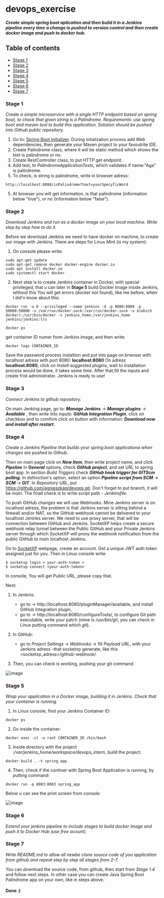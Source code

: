 # devops_exercise

***Create simple spring boot aplication and then build it in a Jenkins
pipeline every time a change is pushed to version control and then create
docker image and push to docker hub.***

## Table of contents
* [Stage 1](#stage-1)
* [Stage 2](#stage-2)
* [Stage 3](#stage-3)
* [Stage 4](#stage-4)
* [Stage 5](#stage-5)
* [Stage 6](#stage-6)
* [Stage 7](#stage-7)

### Stage 1
*Create a simple microservice with a single HTTP endpoint based on spring
boot, to check that given string is a Palindrome.
Requirements: use spring boot and maven tool to build this application.
Solution should be pushed into Github public repository.*

1. Go to: [Spring Boot Initializer](https://start.spring.io/). During initalization process add *Web* dependencies, then generate your Maven project to your favoutrite IDE.
2. Create Palindrome class, where it will be static method which shows the text is palindrome or no.
3. Create RestController class, to put HTTP get endpoint.
4. Add test, to *PalindromeApplicationTests*, which validates if name:"Aga" is palindrome.
5. To check, is string is palindrome, write in browser adress: 
  ```
  http://localhost:8080/isPalindrome?text=yourSpecyficWord
  
  ```
5. At browser you will get information, is that palindrome (information below "true"), or no (information below "false").

### Stage 2
*Download Jenkins and run as a docker image on your local machine. Write
step by step how to do it.*

Before we download Jenkins we need to have docker on machine, to create our image with Jenkins. 
There are steps for Linux Mint (is my system):
1. On console please write:
  ```
  sudo apt-get update
  sudo apt-get remove docker docker-engine docker.io
  sudo apt install docker.io
  sudo systemctl start docker
  ```
2. Next step is to create Jenkins container in Docker, with special privileged, that u can later in **Stage 5** build Docker Image inside Jenkins, wtihout this You will get errors (docker not found), like me before, when I did'n know about this:
  ```
  docker run -u 0 --privileged --name jenkins -d -p 8080:8080 -p 50000:50000 -v /var/run/docker.sock:/var/run/docker.sock -v $(which docker):/usr/bin/docker -v jenkins_home:/var/jenkins_home jenkins/jenkins:lts

  docker ps
  ```
  get container ID numer from Jenkins image, and then write:
  ```
  docker logs CONTAINER_ID
  ```
  Save the password process instaltion and put into page on brwoser with localhost adress with port 8080: **localhost:8080**
  On adress **localhost:8080**, click on *Install suggested plugins*, wait to installation process would be done, it takes some time.
  After that,fill the inputs and create frist administrator. 
  Jenkins is ready to use!

### Stage 3
*Connect Jenkins to github repository.*

On main Jenking page, go to: ***Manage Jenkins** -> **Manage plugins** -> **Available*** , then write into inputs: ***GitHub Integration Plugin***, click on checkbox and to comfirm click on button with information: ***Download now and install after restart***.

### Stage 4
*Create a Jenkins Pipeline that builds your spring boot applicationa when
changes are pushed to Github.*

Then on main page click on ***New Item***, then write project name, and click ***Pipeline***
In ***General*** options, check ***GitHub project***, and set URL to spring boot app.
In section *Build Triggers* check ***GitHub hook trigger for GITScm polling***.
In definiction's option, select an option ***Pipeline script from SCM*** -> ***SCM*** -> ***GIT***.
In *Repository URL*, put https://github.com/agnieszkaq/devops.git. Don't forget to put branch, it will be *main*.
The finall check is to wrtie script path - *Jenkinsfile*.

To push GitHub changes we will use Webhooks. Mine Jenkins server is on localhost adress, the problem is that Jenkins server is sitting behind a firewall and/or NAT, so the GitHub webhook cannot be delivered to your localhost Jeninks server. 
We need to use proxy server, that will be connection between GitHub and Jenkins. SocketXP helps create a secure webhook relay tunnel between the Public GitHub and your Private Jenkins server through which SocketXP will proxy the webhook notification from the public GitHub to main localhost Jenkins.

Go to [SocketXP](https://www.socketxp.com/) webpage, create an account. Get a unique JWT auth token assigned just for you.
Then in Linux console wrtie 
``` 
$ socketxp login < your-auth-token >
$ socketxp connect <your-auth-token>
```
In console, You will get Public URL, please copy that. 

Next:
1. In Jenkins:
    - go to -> http://localhost:8080/pluginManager/available, and install GitHub Integration plugin,
    - go to -> http://localhost:8080/configureTools/, to configure Git path executable, write your patch (mine is */usr/bin/git*, you can check in Linux putting command *which git*).
     
2. In GitHub:
    - go to *Project Settings* -> *Webhooks* -> fill *Payload URL*, with your Jenkins adress -that socketxp generate, like this <socketxp_adress>/github-webhook/

3. Then, you can check is working, pushing your git command.

![image](https://user-images.githubusercontent.com/59511312/118279307-47268680-b4cb-11eb-8658-40a025326ac9.png)


### Stage 5
*Wrap your application in a Docker image, building it in Jenkins. Check
that your container is running.*

1. In Linux console, find your Jenkins Container ID:
```
docker ps
```
2. Go inside the container:
```
docker exec -it -u root CONTAINER_ID /bin/bash
```
3. Inside directory with the project *:/var/jenkins_home/workspace/devops_intern*, build the project:
```
docker build . -t spring_app
```
4. Then, check if the continer with Spring Boot Application is running, by putting command:
```
docker run -p 8083:8083 spring_app

```
Below u can see the print screen from console:

![image](https://user-images.githubusercontent.com/59511312/118398687-08730680-b65a-11eb-9a6f-a2648f963b8e.png)


### Stage 6
*Extend your jenkins pipeline to include stages to build docker image and
push it to Docker Hub (use free acount).*

### Stage 7
*Write README.md to allow all newbe clone source code of you application
from github and repeat step by step all stages from 2-7.*

You can download the source code, from github, then start from *Stage 1.4* and follow next steps.
In other case you can create Java Spring Boot Palindrome app on your own, like in steps above.

#### Done :) 
